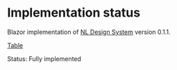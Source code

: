 # Implementation status
Blazor implementation of [NL Design System](https://nl-design-system.gitlab.io/nl-design-system/index.html) version 0.1.1. 

[Table](https://nl-design-system.gitlab.io/nl-design-system/componenten/table/index.html)

Status: Fully implemented